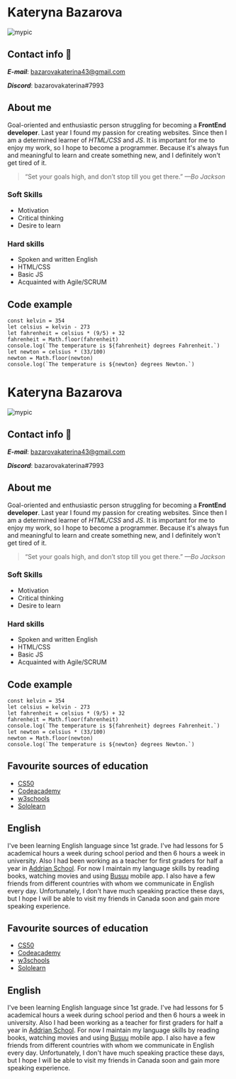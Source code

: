 # Kateryna Bazarova
![mypic](https://upload.wikimedia.org/wikipedia/commons/thumb/f/f8/Emma_Watson_2%2C_2013.jpg/171px-Emma_Watson_2%2C_2013.jpg)

## Contact info 💭

_**E-mail**_: bazarovakaterina43@gmail.com

_**Discord**_: bazarovakaterina#7993


## About me 
Goal-oriented and enthusiastic person struggling for becoming a **FrontEnd developer**. Last year I found my passion for creating websites. Since then I am a determined learner of *HTML/CSS* and *JS*. It is important for me to enjoy my work, so I hope to become a programmer. Because it's always fun and meaningful to learn and create something new, and I definitely won't get tired of it.

> “Set your goals high, and don’t stop till you get there.” *—Bo Jackson*

### Soft Skills
  - Motivation
  - Critical thinking
  - Desire to learn


### Hard skills
  - Spoken and written English
  - HTML/CSS
  - Basic JS
  - Acquainted with Agile/SCRUM


## Code example
~~~
const kelvin = 354
let celsius = kelvin - 273
let fahrenheit = celsius * (9/5) + 32
fahrenheit = Math.floor(fahrenheit)
console.log(`The temperature is ${fahrenheit} degrees Fahrenheit.`)
let newton = celsius * (33/100)
newton = Math.floor(newton)
console.log(`The temperature is ${newton} degrees Newton.`)
~~~

# Kateryna Bazarova
![mypic](https://upload.wikimedia.org/wikipedia/commons/thumb/f/f8/Emma_Watson_2%2C_2013.jpg/171px-Emma_Watson_2%2C_2013.jpg)

## Contact info 💭

_**E-mail**_: bazarovakaterina43@gmail.com

_**Discord**_: bazarovakaterina#7993

<!-- This content will not appear in the rendered Markdown -->
## About me 
Goal-oriented and enthusiastic person struggling for becoming a **FrontEnd developer**. Last year I found my passion for creating websites. Since then I am a determined learner of *HTML/CSS* and *JS*. It is important for me to enjoy my work, so I hope to become a programmer. Because it's always fun and meaningful to learn and create something new, and I definitely won't get tired of it.

> “Set your goals high, and don’t stop till you get there.” *—Bo Jackson*

### Soft Skills
  - Motivation
  - Critical thinking
  - Desire to learn


### Hard skills
  - Spoken and written English
  - HTML/CSS
  - Basic JS
  - Acquainted with Agile/SCRUM


## Code example
~~~
const kelvin = 354
let celsius = kelvin - 273
let fahrenheit = celsius * (9/5) + 32
fahrenheit = Math.floor(fahrenheit)
console.log(`The temperature is ${fahrenheit} degrees Fahrenheit.`)
let newton = celsius * (33/100)
newton = Math.floor(newton)
console.log(`The temperature is ${newton} degrees Newton.`)
~~~

<!-- This content will not appear in the rendered Markdown -->

## Favourite sources of education
- [CS50](https://cs50.harvard.edu/college/2022/spring/)
- [Codeacademy](https://www.codecademy.com/learn)
- [w3schools](https://www.w3schools.com/)
- [Sololearn](https://www.sololearn.com/home)


## English
I've been learning English language since 1st grade. I've had lessons for 5 academical hours a week during school period and then 6 hours a week in university. Also I had been working as a teacher for first graders for half a year in [Addrian School](https://addrian.school/).
For now I maintain my language skills by reading books, watching movies and using [Busuu](https://www.busuu.com/ru) mobile app. I also have a few friends from different countries with whom we communicate in English every day. Unfortunately, I don't have much speaking practice these days, but I hope I will be able to visit my friends in Canada soon and gain more speaking experience.


## Favourite sources of education
- [CS50](https://cs50.harvard.edu/college/2022/spring/)
- [Codeacademy](https://www.codecademy.com/learn)
- [w3schools](https://www.w3schools.com/)
- [Sololearn](https://www.sololearn.com/home)


## English
I've been learning English language since 1st grade. I've had lessons for 5 academical hours a week during school period and then 6 hours a week in university. Also I had been working as a teacher for first graders for half a year in [Addrian School](https://addrian.school/).
For now I maintain my language skills by reading books, watching movies and using [Busuu](https://www.busuu.com/ru) mobile app. I also have a few friends from different countries with whom we communicate in English every day. Unfortunately, I don't have much speaking practice these days, but I hope I will be able to visit my friends in Canada soon and gain more speaking experience.

<!-- This content will not appear in the rendered Markdown -->
